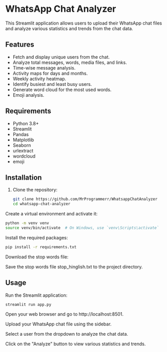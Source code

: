 # WhatsApp Chat Analyzer

This Streamlit application allows users to upload their WhatsApp chat files and analyze various statistics and trends from the chat data.

## Features
- Fetch and display unique users from the chat.
- Analyze total messages, words, media files, and links.
- Time-wise message analysis.
- Activity maps for days and months.
- Weekly activity heatmap.
- Identify busiest and least busy users.
- Generate word cloud for the most used words.
- Emoji analysis.

## Requirements
- Python 3.8+
- Streamlit
- Pandas
- Matplotlib
- Seaborn
- urlextract
- wordcloud
- emoji

## Installation

1. Clone the repository:
   ```bash
   git clone https://github.com/MrProgrammerr/WhatsappChatAnalyzer
   cd whatsapp-chat-analyzer
   ```
Create a virtual environment and activate it:

```bash
python -m venv venv
source venv/bin/activate  # On Windows, use `venv\Scripts\activate`
```
Install the required packages:

```bash
pip install -r requirements.txt
```
Download the stop words file:

Save the stop words file stop_hinglish.txt to the project directory.
## Usage
Run the Streamlit application:

```bash
streamlit run app.py
```
Open your web browser and go to http://localhost:8501.

Upload your WhatsApp chat file using the sidebar.

Select a user from the dropdown to analyze the chat data.

Click on the "Analyze" button to view various statistics and trends.
